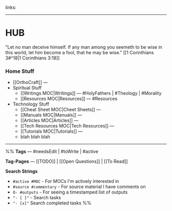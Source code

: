 links:

---

# HUB
"Let no man deceive himself. If any man among you seemeth to be wise in this world, let him become a fool, that he may be wise." [[1 Corinthians 3#^18|1 Corinthians 3:18]]

### Home Stuff
- [[OrthoCraft]] —
- Spiritual Stuff
    - [[Writings MOC|Writings]] — #HolyFathers | #Theology | #Morality
	- [[Resources MOC|Resources]] — #Resources
- Technology Stuff
	- [[Cheat Sheet MOC|Cheet Sheets]] — 
	- [[Manuals MOC|Manuals]] — 
	- [[Articles MOC|Articles]] — 
	- [[Tech Resources MOC|Tech Resources]] —
	- [[Tutorials MOC|Tutorials]] —
	- blah blah blah
---
%%
**Tags** — #needsEdit  | #toWrite | #active

**Tag-Pages** — [[TODO]] | [[Open Questions]] | [[To Read]]

**Search Strings**
- `#active #MOC` - For MOCs I'm actively interested in
- `#source #commentary` - For source material I have comments on
- `O- #outputs` - For seeing a timestamped list of outputs
- `"- [ ]"` - Search tasks
- `"- [x]"` Search completed tasks
 %%